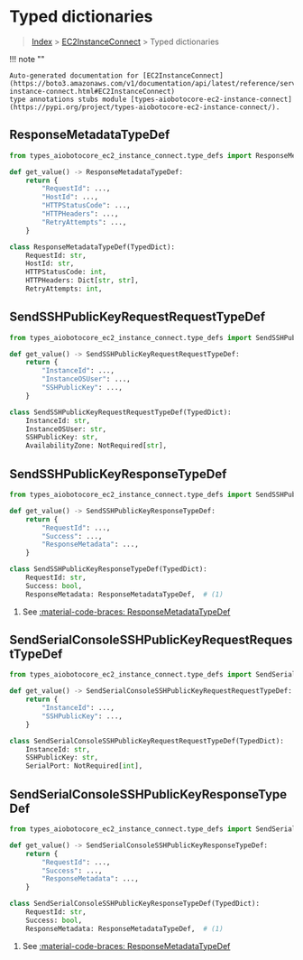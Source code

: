 # Typed dictionaries

> [Index](../README.md) > [EC2InstanceConnect](./README.md) > Typed dictionaries

!!! note ""

    Auto-generated documentation for [EC2InstanceConnect](https://boto3.amazonaws.com/v1/documentation/api/latest/reference/services/ec2-instance-connect.html#EC2InstanceConnect)
    type annotations stubs module [types-aiobotocore-ec2-instance-connect](https://pypi.org/project/types-aiobotocore-ec2-instance-connect/).

## ResponseMetadataTypeDef

```python title="Usage Example"
from types_aiobotocore_ec2_instance_connect.type_defs import ResponseMetadataTypeDef

def get_value() -> ResponseMetadataTypeDef:
    return {
        "RequestId": ...,
        "HostId": ...,
        "HTTPStatusCode": ...,
        "HTTPHeaders": ...,
        "RetryAttempts": ...,
    }
```

```python title="Definition"
class ResponseMetadataTypeDef(TypedDict):
    RequestId: str,
    HostId: str,
    HTTPStatusCode: int,
    HTTPHeaders: Dict[str, str],
    RetryAttempts: int,
```

## SendSSHPublicKeyRequestRequestTypeDef

```python title="Usage Example"
from types_aiobotocore_ec2_instance_connect.type_defs import SendSSHPublicKeyRequestRequestTypeDef

def get_value() -> SendSSHPublicKeyRequestRequestTypeDef:
    return {
        "InstanceId": ...,
        "InstanceOSUser": ...,
        "SSHPublicKey": ...,
    }
```

```python title="Definition"
class SendSSHPublicKeyRequestRequestTypeDef(TypedDict):
    InstanceId: str,
    InstanceOSUser: str,
    SSHPublicKey: str,
    AvailabilityZone: NotRequired[str],
```

## SendSSHPublicKeyResponseTypeDef

```python title="Usage Example"
from types_aiobotocore_ec2_instance_connect.type_defs import SendSSHPublicKeyResponseTypeDef

def get_value() -> SendSSHPublicKeyResponseTypeDef:
    return {
        "RequestId": ...,
        "Success": ...,
        "ResponseMetadata": ...,
    }
```

```python title="Definition"
class SendSSHPublicKeyResponseTypeDef(TypedDict):
    RequestId: str,
    Success: bool,
    ResponseMetadata: ResponseMetadataTypeDef,  # (1)
```

1. See [:material-code-braces: ResponseMetadataTypeDef](./type_defs.md#responsemetadatatypedef) 
## SendSerialConsoleSSHPublicKeyRequestRequestTypeDef

```python title="Usage Example"
from types_aiobotocore_ec2_instance_connect.type_defs import SendSerialConsoleSSHPublicKeyRequestRequestTypeDef

def get_value() -> SendSerialConsoleSSHPublicKeyRequestRequestTypeDef:
    return {
        "InstanceId": ...,
        "SSHPublicKey": ...,
    }
```

```python title="Definition"
class SendSerialConsoleSSHPublicKeyRequestRequestTypeDef(TypedDict):
    InstanceId: str,
    SSHPublicKey: str,
    SerialPort: NotRequired[int],
```

## SendSerialConsoleSSHPublicKeyResponseTypeDef

```python title="Usage Example"
from types_aiobotocore_ec2_instance_connect.type_defs import SendSerialConsoleSSHPublicKeyResponseTypeDef

def get_value() -> SendSerialConsoleSSHPublicKeyResponseTypeDef:
    return {
        "RequestId": ...,
        "Success": ...,
        "ResponseMetadata": ...,
    }
```

```python title="Definition"
class SendSerialConsoleSSHPublicKeyResponseTypeDef(TypedDict):
    RequestId: str,
    Success: bool,
    ResponseMetadata: ResponseMetadataTypeDef,  # (1)
```

1. See [:material-code-braces: ResponseMetadataTypeDef](./type_defs.md#responsemetadatatypedef) 
